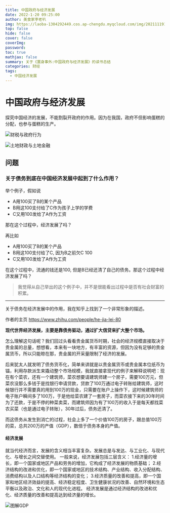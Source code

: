 ```yaml
---
title: 中国政府与经济发展
date: 2022-1-20 09:25:00
author: 美食家李老叭
img: https://laoba-1304292449.cos.ap-chengdu.myqcloud.com/img/20211119142134.png
top: false
hide: false
cover: false
coverImg: 
password: 
toc: true
mathjax: false
summary: 关于《置身事外:中国政府与经济发展》的读书总结
categories: 财经
tags:
  - 中国经济发展
---
```


# 中国政府与经济发展

探究中国经济的发展，不能割裂开政府的作用。因为在我国，政府不但影响蛋糕的分配，也参与蛋糕的生产。

![财税与政府行为](https://laoba-1304292449.cos.ap-chengdu.myqcloud.com/img/20220120193437.png)

![土地财政与土地金融](https://laoba-1304292449.cos.ap-chengdu.myqcloud.com/img/20220123192820.png)

## 问题

### 关于债务到底在中国经济发展中起到了什么作用？

举个例子，假如说

- A用100买了B的某个产品
- B用这100支付给了C作为孩子上学的学费
- C又用100发给了A作为工资

那在这个过程中，经济发展了吗？

再比如

- A用100买了B的某个产品
- B用这100支付给了C, 因为B之前欠C 100
- C又用100发给了A作为工资

在这个过程中，流通的钱还是100, 但是B已经还清了自己的债务。那这个过程中经济发展了吗？

> 我觉得从自己举出的这个例子中，并不是很能看出过程中是否有社会财富的积累。

----------
关于债务在经济发展中的作用，我在知乎上找到了一个非常形象的描述。

作者的主页 https://www.zhihu.com/people/he-jia-lei-80

**现代世界经济发展，主要是靠债务驱动，通过扩大信贷来扩大整个市场。**

怎么理解这句话呢？我们回过头看看贵金属货币时期，社会的经济规模直接取决于贵金属的总量，想想看，本来有一块地方，有丰富的资源，但因为没有足够的贵金属货币，所以只能晾在那，贵金属的开采量限制了经济的发展。

后来犹太人就发明了债务货币化，简单来讲就是以贵金属货币或贵金属本位纸币为锚，利用存款派生来撬动整个市场规模，我就直接拿现代的例子来解释说明吧：现在有个菜农，还有一个建筑师，菜农想要请建筑师建一个房子，需要100万元，但菜农没那么多钱于是找银行申请贷款，贷款了100万通过电子转账给建筑师，这时候银行并不需要真的用到100万的现金，只需要在账户上操作下，这时候建筑师的电子账户瞬间多了100万，于是他给菜农建了一套房子，而菜农接下来的30年时间为了还款，于是不停的种菜卖菜，而建筑师因为有了100万的收入于是每天都找菜农买菜（也是通过电子转账），30年过后，债务还清了。

而这债务从发生到消亡的过程，社会上多了一个价值100万的房子，跟总值100万的菜，总共200万的产值（GDP），数倍于债务本身的产值。


#### 经济发展

就当代经济而言，发展的含义相当丰富复杂。发展总是与发达、与工业化、与现代化、与增长之间交替使用。 一般来说，经济发展包括三层含义：
1.经济量的增长，即一个国家或地区产品和劳务的增加，它构成了经济发展的物质基础；
2.经济结构的改进和优化，即一个国家或地区的技术结构、产业结构、收入分配结构、消费结构以及人口结构等经济结构的变化；
3.经济质量的改善和提高，即一个国家和地区经济效益的提高、经济稳定程度、卫生健康状况的改善、自然环境和生态平衡以及政治、文化和人的现代化进程。
经济发展是通过经济结构的改进和优化、经济质量的改善和提高达到经济量的增长。

![图解GDP](https://laoba-1304292449.cos.ap-chengdu.myqcloud.com/img/20220123200009.png)

